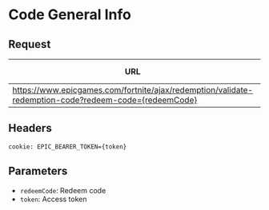 # Code General Info

## Request
| URL | Method | Auth Required |
| - | - | - |
| https://www.epicgames.com/fortnite/ajax/redemption/validate-redemption-code?redeem-code={redeemCode} | `GET` | Yes |

## Headers
```
cookie: EPIC_BEARER_TOKEN={token}
```

## Parameters
- `redeemCode`: Redeem code
- `token`: Access token
